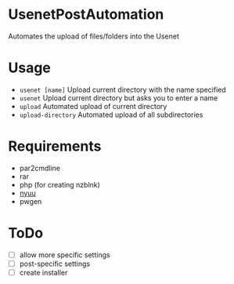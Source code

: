 # UsenetPostAutomation
Automates the upload of files/folders into the Usenet

# Usage
- `usenet [name]` Upload current directory with the name specified
- `usenet` Upload current directory but asks you to enter a name
- `upload` Automated upload of current directory
- `upload-directory` Automated upload of all subdirectories

# Requirements
- par2cmdline
- rar
- php (for creating nzblnk)
- [nyuu](https://github.com/animetosho/Nyuu)
- pwgen

# ToDo
- [ ] allow more specific settings
- [ ] post-specific settings
- [ ] create installer
